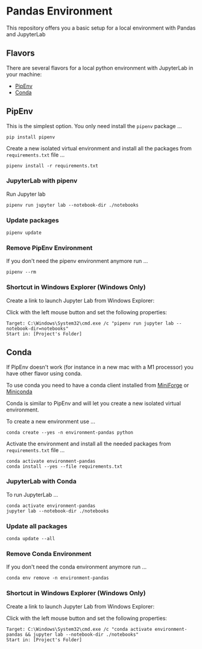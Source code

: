 
# Pandas Environment

This repository offers you a basic setup for a local environment with Pandas and JupyterLab

## Flavors

There are several flavors for a local python environment with JupyterLab in your machine:

- [PipEnv](#PipEnv)
- [Conda](#Conda)


## PipEnv

This is the simplest option. You only need install the `pipenv` package ...

```
pip install pipenv
```

Create a new isolated virtual environment and install all the packages from `requirements.txt` file ...

```
pipenv install -r requirements.txt
```

### JupyterLab with pipenv

Run Jupyter lab

```
pipenv run jupyter lab --notebook-dir ./notebooks
```


### Update packages

```
pipenv update
```

### Remove PipEnv Environment

If you don't need the pipenv environment anymore run ...

```
pipenv --rm
```

### Shortcut in Windows Explorer (Windows Only)

Create a link to launch Jupyter Lab from Windows Explorer:

Click with the left mouse button and set the following properties:
```
Target: C:\Windows\System32\cmd.exe /c "pipenv run jupyter lab --notebook-dir=notebooks"
Start in: [Project's Folder]
```

## Conda

If PipEnv doesn't work (for instance in a new mac with a M1 processor) you have other flavor using conda.

To use conda you need to have a conda client installed from [MiniForge](https://github.com/conda-forge/miniforge) or [Miniconda](https://docs.conda.io/en/latest/miniconda.html)

Conda is similar to PipEnv and will let you create a new isolated virtual environment.

To create a new environment use ...

```
conda create --yes -n environment-pandas python

```

Activate the environment and install all the needed packages from `requirements.txt` file ...

```
conda activate environment-pandas
conda install --yes --file requirements.txt
```

### JupyterLab with Conda

To run JupyterLab ...

```
conda activate environment-pandas
jupyter lab --notebook-dir ./notebooks
```

### Update all packages

```
conda update --all
```

### Remove Conda Environment


If you don't need the conda environment anymore run ...

````
conda env remove -n environment-pandas
````

### Shortcut in Windows Explorer (Windows Only)

Create a link to launch Jupyter Lab from Windows Explorer:

Click with the left mouse button and set the following properties:

```
Target: C:\Windows\System32\cmd.exe /c "conda activate environment-pandas && jupyter lab --notebook-dir ./notebooks"
Start in: [Project's Folder]
```